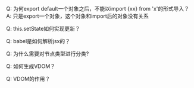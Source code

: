 Q: 为何export default一个对象之后，不能以import {xx} from 'x'的形式导入？
A: 只是export一个对象，这个对象和import后的对象没有关系

Q: this.setState如何实现更新？

Q: babel是如何解析jsx的？

Q: 为什么需要对节点类型进行分类?

Q: 如何生成VDOM？

Q: VDOM的作用？


